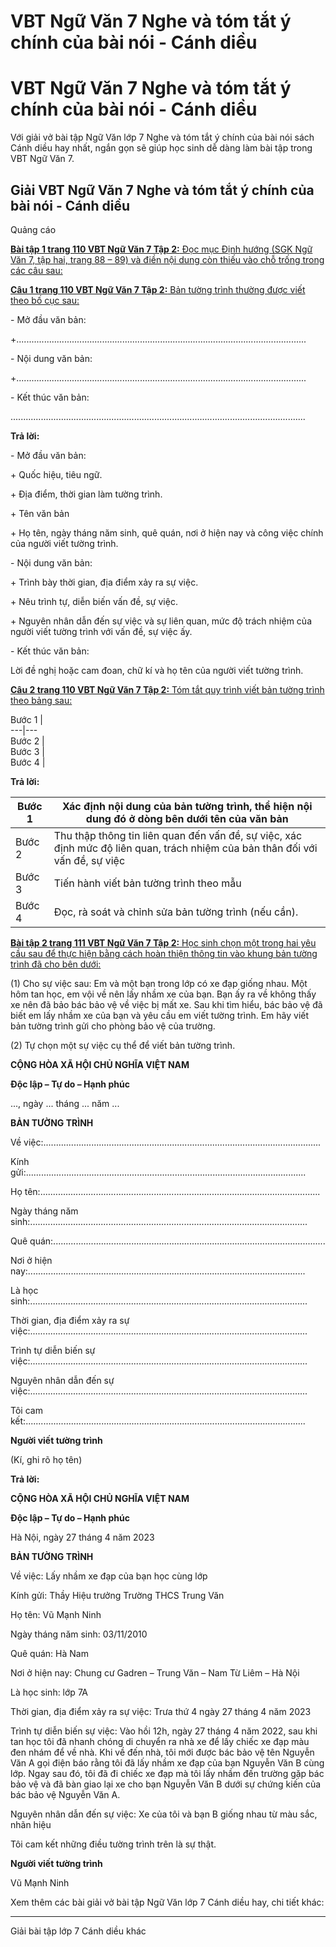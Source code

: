 # VBT Ngữ Văn 7 Nghe và tóm tắt ý chính của bài nói - Cánh diều

# VBT Ngữ Văn 7 Nghe và tóm tắt ý chính của bài nói - Cánh diều

Với giải vở bài tập Ngữ Văn lớp 7 Nghe và tóm tắt ý chính của bài nói sách Cánh diều hay nhất, ngắn gọn sẽ giúp học sinh dễ dàng làm bài tập trong VBT Ngữ Văn 7.

## Giải VBT Ngữ Văn 7 Nghe và tóm tắt ý chính của bài nói - Cánh diều

Quảng cáo

[**Bài tập 1 trang 110 VBT Ngữ Văn 7 Tập 2:** Đọc mục Định hướng (SGK Ngữ Văn 7, tập hai, trang 88 – 89) và điền nội dung còn thiếu vào chỗ trống trong các câu sau:](https://vietjack.com/vbt-ngu-van-7-cd/bai-tap-1-trang-110-vbt-ngu-van-lop-7-tap-2.jsp)

[**Câu 1 trang 110 VBT Ngữ Văn 7 Tập 2:** Bản tường trình thường được viết theo bố cục sau:](https://vietjack.com/vbt-ngu-van-7-cd/cau-1-trang-110-vth-ngu-van-lop-7-tap-2.jsp)

\- Mở đầu văn bản:

+................................................................................................................... 

\- Nội dung văn bản:

+................................................................................................................... 

\- Kết thúc văn bản:

..................................................................................................................... 

**Trả lời:**

\- Mở đầu văn bản:

\+ Quốc hiệu, tiêu ngữ.

\+ Địa điểm, thời gian làm tường trình.

\+ Tên văn bản

\+ Họ tên, ngày tháng năm sinh, quê quán, nơi ở hiện nay và công việc chính của người viết tường trình.

\- Nội dung văn bản:

\+ Trình bày thời gian, địa điểm xảy ra sự việc.

\+ Nêu trình tự, diễn biến vấn đề, sự việc.

\+ Nguyên nhân dẫn đến sự việc và sự liên quan, mức độ trách nhiệm của người viết tường trình với vấn đề, sự việc ấy.

\- Kết thúc văn bản:

Lời đề nghị hoặc cam đoan, chữ kí và họ tên của người viết tường trình.

[**Câu 2 trang 110 VBT Ngữ Văn 7 Tập 2:** Tóm tắt quy trình viết bản tường trình theo bảng sau:](https://vietjack.com/vbt-ngu-van-7-cd/cau-2-trang-110-vth-ngu-van-lop-7-tap-2.jsp)

Bước 1 |   
---|---  
Bước 2 |   
Bước 3 |   
Bước 4 |   
  
**Trả lời:**

Bước 1 |  Xác định nội dung của bản tường trình, thể hiện nội dung đó ở dòng bên dưới tên của văn bản  
---|---  
Bước 2 |  Thu thập thông tin liên quan đến vấn đề, sự việc, xác định mức độ liên quan, trách nhiệm của bản thân đối với vấn đề, sự việc  
Bước 3 |  Tiến hành viết bản tường trình theo mẫu  
Bước 4 |  Đọc, rà soát và chỉnh sửa bản tường trình (nếu cần).  
  
[**Bài tập 2 trang 111 VBT Ngữ Văn 7 Tập 2:** Học sinh chọn một trong hai yêu cầu sau để thực hiện bằng cách hoàn thiện thông tin vào khung bản tường trình đã cho bên dưới:](https://vietjack.com/vbt-ngu-van-7-cd/bai-tap-2-trang-111-vbt-ngu-van-lop-7-tap-2.jsp)

(1) Cho sự việc sau: Em và một bạn trong lớp có xe đạp giống nhau. Một hôm tan học, em vội về nên lấy nhầm xe của bạn. Bạn ấy ra về không thấy xe nên đã bảo bác bảo vệ về việc bị mất xe. Sau khi tìm hiểu, bác bảo vệ đã biết em lấy nhầm xe của bạn và yêu cầu em viết tường trình. Em hãy viết bản tường trình gửi cho phòng bảo vệ của trường.

(2) Tự chọn một sự việc cụ thể để viết bản tường trình.

**CỘNG HÒA XÃ HỘI CHỦ NGHĨA VIỆT NAM**

**Độc lập – Tự do – Hạnh phúc**

..., ngày ... tháng ... năm ...

**BẢN TƯỜNG TRÌNH**

Về việc:.............................................................................................................. 

Kính gửi:............................................................................................................... 

Họ tên:............................................................................................................... 

Ngày tháng năm sinh:.............................................................................................................. 

Quê quán:............................................................................................................ 

Nơi ở hiện nay:.............................................................................................................. 

Là học sinh:.............................................................................................................. 

Thời gian, địa điểm xảy ra sự việc:.............................................................................................................. 

Trình tự diễn biến sự việc:.............................................................................................................. 

Nguyên nhân dẫn đến sự việc:.............................................................................................................. 

Tôi cam kết:............................................................................................................... 

**Người viết tường trình**

(Kí, ghi rõ họ tên)

**Trả lời:**

**CỘNG HÒA XÃ HỘI CHỦ NGHĨA VIỆT NAM**

**Độc lập – Tự do – Hạnh phúc**

Hà Nội, ngày 27 tháng 4 năm 2023

**BẢN TƯỜNG TRÌNH**

Về việc: Lấy nhầm xe đạp của bạn học cùng lớp

Kính gửi: Thầy Hiệu trưởng Trường THCS Trung Văn

Họ tên: Vũ Mạnh Ninh

Ngày tháng năm sinh: 03/11/2010

Quê quán: Hà Nam

Nơi ở hiện nay: Chung cư Gadren – Trung Văn – Nam Từ Liêm – Hà Nội

Là học sinh: lớp 7A

Thời gian, địa điểm xảy ra sự việc: Trưa thứ 4 ngày 27 tháng 4 năm 2023

Trình tự diễn biến sự việc: Vào hồi 12h, ngày 27 tháng 4 năm 2022, sau khi tan học tôi đã nhanh chóng di chuyển ra nhà xe để lấy chiếc xe đạp màu đen nhám để về nhà. Khi về đến nhà, tôi mới được bác bảo vệ tên Nguyễn Văn A gọi điện báo rằng tôi đã lấy nhầm xe đạp của bạn Nguyễn Văn B cùng lớp. Ngay sau đó, tôi đã đi chiếc xe đạp mà tôi lấy nhầm đến trường gặp bác bảo vệ và đã bàn giao lại xe cho bạn Nguyễn Văn B dưới sự chứng kiến của bác bảo vệ Nguyễn Văn A.

Nguyên nhân dẫn đến sự việc: Xe của tôi và bạn B giống nhau từ màu sắc, nhãn hiệu

Tôi cam kết những điều tường trình trên là sự thật.

**Người viết tường trình**

Vũ Mạnh Ninh

Xem thêm các bài giải vở bài tập Ngữ Văn lớp 7 Cánh diều hay, chi tiết khác:

* * *

Giải bài tập lớp 7 Cánh diều khác

